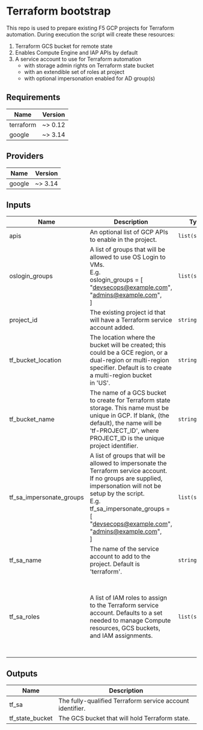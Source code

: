 # Terraform bootstrap

This repo is used to prepare existing F5 GCP projects for Terraform automation.
During execution the script will create these resources:

1. Terraform GCS bucket for remote state
1. Enables Compute Engine and IAP APIs by default
1. A service account to use for Terraform automation
   - with storage admin rights on Terraform state bucket
   - with an extendible set of roles at project
   - with optional impersonation enabled for AD group(s)

<!-- BEGINNING OF PRE-COMMIT-TERRAFORM DOCS HOOK -->
## Requirements

| Name | Version |
|------|---------|
| terraform | ~> 0.12 |
| google | ~> 3.14 |

## Providers

| Name | Version |
|------|---------|
| google | ~> 3.14 |

## Inputs

| Name | Description | Type | Default | Required |
|------|-------------|------|---------|:--------:|
| apis | An optional list of GCP APIs to enable in the project. | `list(string)` | `[]` | no |
| oslogin\_groups | A list of groups that will be allowed to use OS Login to VMs.<br>E.g.<br>oslogin\_groups = [<br>  "devsecops@example.com",<br>  "admins@example.com",<br>] | `list(string)` | `[]` | no |
| project\_id | The existing project id that will have a Terraform service account added. | `string` | n/a | yes |
| tf\_bucket\_location | The location where the bucket will be created; this could be a GCE region, or a<br>dual-region or multi-region specifier. Default is to create a multi-region bucket<br>in 'US'. | `string` | `"US"` | no |
| tf\_bucket\_name | The name of a GCS bucket to create for Terraform state storage. This name must be<br>unique in GCP. If blank, (the default), the name will be 'tf-PROJECT\_ID', where<br>PROJECT\_ID is the unique project identifier. | `string` | `""` | no |
| tf\_sa\_impersonate\_groups | A list of groups that will be allowed to impersonate the Terraform service account.<br>If no groups are supplied, impersonation will not be setup by the script.<br>E.g.<br>tf\_sa\_impersonate\_groups = [<br>  "devsecops@example.com",<br>  "admins@example.com",<br>] | `list(string)` | `[]` | no |
| tf\_sa\_name | The name of the service account to add to the project. Default is 'terraform'. | `string` | `"terraform"` | no |
| tf\_sa\_roles | A list of IAM roles to assign to the Terraform service account. Defaults to a set<br>needed to manage Compute resources, GCS buckets, and IAM assignments. | `list(string)` | <pre>[<br>  "roles/compute.admin",<br>  "roles/iam.serviceAccountAdmin",<br>  "roles/iam.serviceAccountKeyAdmin",<br>  "roles/iam.serviceAccountTokenCreator",<br>  "roles/storage.admin",<br>  "roles/resourcemanager.projectIamAdmin"<br>]</pre> | no |

## Outputs

| Name | Description |
|------|-------------|
| tf\_sa | The fully-qualified Terraform service account identifier. |
| tf\_state\_bucket | The GCS bucket that will hold Terraform state. |

<!-- END OF PRE-COMMIT-TERRAFORM DOCS HOOK -->
